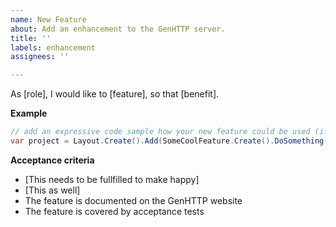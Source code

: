```yaml
---
name: New Feature
about: Add an enhancement to the GenHTTP server.
title: ''
labels: enhancement
assignees: ''

---
```


As [role], I would like to [feature], so that [benefit].

**Example**

```csharp
// add an expressive code sample how your new feature could be used (if applicable)
var project = Layout.Create().Add(SomeCoolFeature.Create().DoSomething());
```

**Acceptance criteria**

- [This needs to be fullfilled to make <role> happy]
- [This as well]
- The feature is documented on the GenHTTP website
- The feature is covered by acceptance tests
